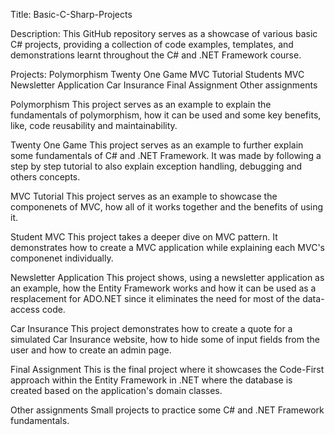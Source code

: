 Title: Basic-C-Sharp-Projects

Description:
This GitHub repository serves as a showcase of various basic C# projects, providing a collection of code examples, templates, and demonstrations learnt throughout the C# and .NET Framework course.

Projects:
Polymorphism
Twenty One Game
MVC Tutorial
Students MVC
Newsletter Application
Car Insurance
Final Assignment
Other assignments

Polymorphism
This project serves as an example to explain the fundamentals of polymorphism, how it can be used and some key benefits, like, code reusability and maintainability.

Twenty One Game
This project serves as an example to further explain some fundamentals of C# and .NET Framework. It was made by following a step by step tutorial to also explain exception handling, debugging and others concepts.

MVC Tutorial
This project serves as an example to showcase the componenets of MVC, how all of it works together and the benefits of using it.

Student MVC
This project takes a deeper dive on MVC pattern. It demonstrates how to create a MVC application while explaining each MVC's componenet individually.

Newsletter Application
This project shows, using a newsletter application as an example, how the Entity Framework works and how it can be used as a resplacement for ADO.NET since it eliminates the need for most of the data-access code.

Car Insurance
This project demonstrates how to create a quote for a simulated Car Insurance website, how to hide some of input fields from the user and how to create an admin page.

Final Assignment
This is the final project where it showcases the Code-First approach within the Entity Framework in .NET where the database is created based on the application's domain classes.

Other assignments
Small projects to practice some C# and .NET Framework fundamentals.
